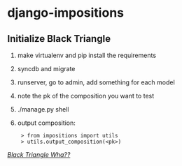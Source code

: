 django-impositions
==================

Initialize Black Triangle
-------------------------

1. make virtualenv and pip install the requirements
1. syncdb and migrate
1. runserver, go to admin, add something for each model
1. note the pk of the composition you want to test
1. ./manage.py shell
1. output composition:

        > from impositions import utils
        > utils.output_composition(<pk>)

*[Black Triangle Wha??](https://web.archive.org/web/20050306071700/http://www.rampantgames.com/blog/2004/10/black-triangle.html)*



